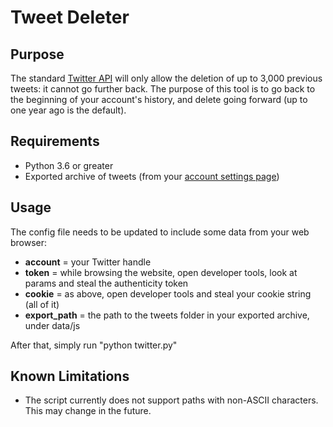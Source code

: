 # Tweet Deleter

## Purpose

The standard [Twitter API](https://developer.twitter.com/en/docs/tweets/post-and-engage/api-reference/post-statuses-destroy-id) will only allow the deletion of up to 3,000 previous tweets: it cannot go further back. The purpose of this tool is to go back to the beginning of your account's history, and delete going forward (up to one year ago is the default).

## Requirements

- Python 3.6 or greater
- Exported archive of tweets (from your [account settings page](https://twitter.com/settings/account))

## Usage

The config file needs to be updated to include some data from your web browser:

- **account** = your Twitter handle
- **token** = while browsing the website, open developer tools, look at params and steal the authenticity token
- **cookie** = as above, open developer tools and steal your cookie string (all of it)
- **export_path** = the path to the tweets folder in your exported archive, under data/js

After that, simply run "python twitter.py"

## Known Limitations

- The script currently does not support paths with non-ASCII characters. This may change in the future.